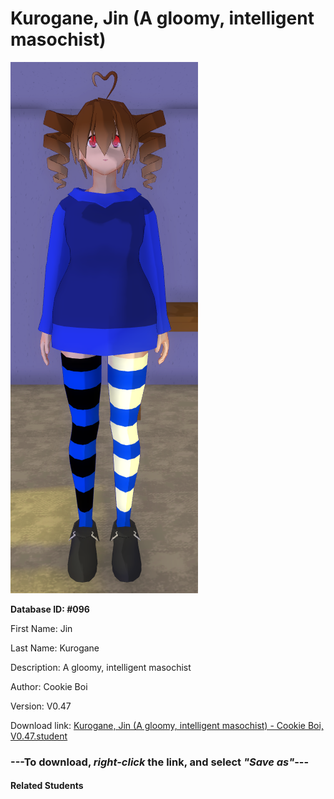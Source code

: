 # Kurogane, Jin (A gloomy, intelligent masochist)

<img src="Files/Kurogane, Jin (A gloomy, intelligent masochist).png" title="Kurogane, Jin (A gloomy, intelligent masochist) - Cookie Boi, V0.47">

**Database ID: #096**

First Name: Jin

Last Name: Kurogane

Description: A gloomy, intelligent masochist

Author: Cookie Boi

Version: V0.47

Download link: <a href="https://raw.githubusercontent.com/Arbiter1223/Daigaku-Gurashi-Custom-Students/master/Students/Files/Kurogane%2C%20Jin%20(A%20gloomy%2C%20intelligent%20masochist)%20-%20Cookie%20Boi%2C%20V0.47.student">Kurogane, Jin (A gloomy, intelligent masochist) - Cookie Boi, V0.47.student</a>

### ---**To download, _right-click_ the link, and select _"Save as"_**---

#### Related Students

